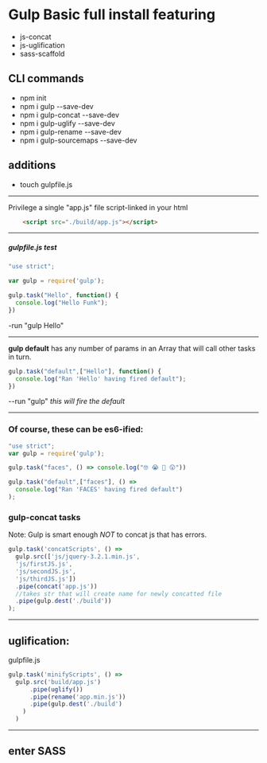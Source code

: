# Gulp Basic full install featuring

* js-concat
* js-uglification
* sass-scaffold

## CLI commands

+ npm init
+ npm i gulp --save-dev
+ npm i gulp-concat --save-dev
+ npm i gulp-uglify --save-dev
+ npm i gulp-rename --save-dev
+ npm i gulp-sourcemaps --save-dev

## additions

+ touch gulpfile.js

---
Privilege a single "app.js" file script-linked in your html
```html
    <script src="./build/app.js"></script>
```
---
##### *gulpfile.js test*

```js
"use strict";

var gulp = require('gulp');

gulp.task("Hello", function() {
  console.log("Hello Funk");
})
```
-run "gulp Hello"

---

**gulp default** has any number of params in an Array that will call other tasks in turn.

```js
gulp.task("default",["Hello"], function() {
  console.log("Ran 'Hello' having fired default");
})
```

--run "gulp" *this will fire the default*

---
### Of course, these can be es6-ified:
```js
"use strict";
var gulp = require('gulp');

gulp.task("faces", () => console.log("🤓 😭 🤣 😲"))

gulp.task("default",["faces"], () =>
  console.log("Ran 'FACES' having fired default")
);
```

### gulp-concat tasks

Note: Gulp is smart enough *NOT* to concat js that has errors.

```js
gulp.task('concatScripts', () =>
  gulp.src(['js/jquery-3.2.1.min.js',
  'js/firstJS.js',
  'js/secondJS.js',
  'js/thirdJS.js'])
  .pipe(concat('app.js'))
  //takes str that will create name for newly concatted file
  .pipe(gulp.dest('./build'))
);
```

---
## uglification:

gulpfile.js
```js
gulp.task('minifyScripts', () =>
  gulp.src('build/app.js')
      .pipe(uglify())
      .pipe(rename('app.min.js'))
      .pipe(gulp.dest('./build')
    )
  )
```

---

## enter SASS
